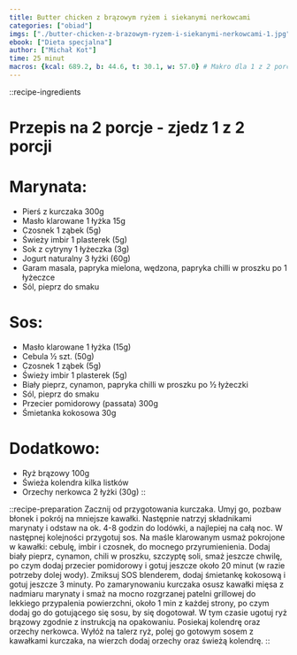 ```yaml
---
title: Butter chicken z brązowym ryżem i siekanymi nerkowcami
categories: ["obiad"]
imgs: ["./butter-chicken-z-brazowym-ryzem-i-siekanymi-nerkowcami-1.jpg"]
ebook: ["Dieta specjalna"]
author: ["Michał Kot"]
time: 25 minut
macros: {kcal: 689.2, b: 44.6, t: 30.1, w: 57.0} # Makro dla 1 z 2 porcji
---
```


::recipe-ingredients
# Przepis na 2 porcje - zjedz 1 z 2 porcji

# Marynata:
- Pierś z kurczaka 300g
- Masło klarowane 1 łyżka 15g
- Czosnek 1 ząbek (5g)
- Świeży imbir 1 plasterek (5g)
- Sok z cytryny 1 łyżeczka (3g)
- Jogurt naturalny 3 łyżki (60g)
- Garam masala, papryka mielona, wędzona, papryka chilli w proszku po 1 łyżeczce
- Sól, pieprz do smaku

# Sos:
- Masło klarowane 1 łyżka (15g)
- Cebula ½ szt. (50g)
- Czosnek 1 ząbek (5g)
- Świeży imbir 1 plasterek (5g)
- Biały pieprz, cynamon, papryka chilli w proszku po ½ łyżeczki
- Sól, pieprz do smaku
- Przecier pomidorowy (passata) 300g
- Śmietanka kokosowa 30g

# Dodatkowo:
- Ryż brązowy 100g
- Świeża kolendra kilka listków
- Orzechy nerkowca 2 łyżki (30g)
::

::recipe-preparation
Zacznij od przygotowania kurczaka. Umyj go, pozbaw błonek i pokrój na mniejsze kawałki. Następnie natrzyj składnikami marynaty i odstaw na ok. 4-8 godzin do lodówki, a najlepiej na całą noc. W następnej kolejności przygotuj sos. Na maśle klarowanym usmaż pokrojone w kawałki: cebulę, imbir i czosnek, do mocnego przyrumienienia. Dodaj biały pieprz, cynamon, chili w proszku, szczyptę soli, smaż jeszcze chwilę, po czym dodaj przecier pomidorowy i gotuj jeszcze około 20 minut (w razie potrzeby dolej wody). Zmiksuj SOS blenderem, dodaj śmietankę kokosową i gotuj jeszcze 3 minuty. Po zamarynowaniu kurczaka osusz kawałki mięsa z nadmiaru marynaty i smaż na mocno rozgrzanej patelni grillowej do lekkiego przypalenia powierzchni, około 1 min z każdej strony, po czym dodaj go do gotującego się sosu, by się dogotował. W tym czasie ugotuj ryż brązowy zgodnie z instrukcją na opakowaniu. Posiekaj kolendrę oraz orzechy nerkowca. Wyłóż na talerz ryż, polej go gotowym sosem z kawałkami kurczaka, na wierzch dodaj orzechy oraz świeżą kolendrę.
::